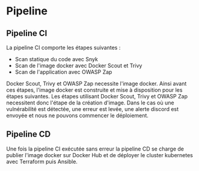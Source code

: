 # Pipeline

## Pipeline CI

La pipeline CI comporte les étapes suivantes :
- Scan statique du code avec Snyk
- Scan de l'image docker avec Docker Scout et Trivy
- Scan de l'application avec OWASP Zap

Docker Scout, Trivy et OWASP Zap necessite l'image docker. Ainsi avant ces étapes, l'image docker est construite et mise à disposition pour les étapes suivantes. Les étapes utilisant Docker Scout, Trivy et OWASP Zap necessitent donc l'étape de la création d'image. 
Dans le cas où une vulnérabilité est détectée, une erreur est levée, une alerte discord est envoyée et nous ne pouvons commencer le déploiement.

## Pipeline CD

Une fois la pipeline CI exécutée sans erreur la pipeline CD se charge de publier l'image docker sur Docker Hub et de déployer le cluster kubernetes avec Terraform puis Ansible.
